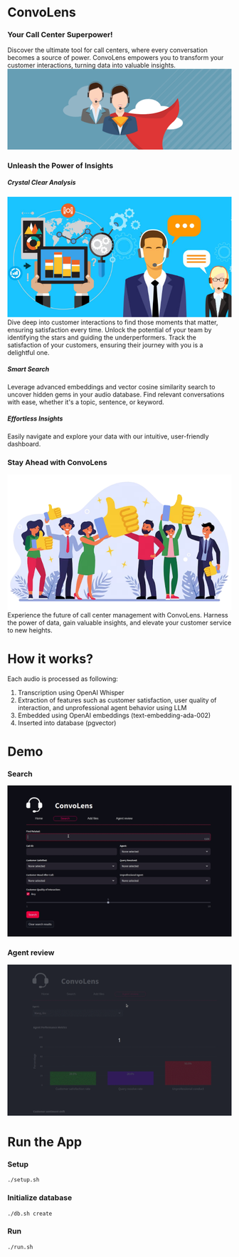 # ConvoLens

### Your Call Center Superpower!
Discover the ultimate tool for call centers, where every conversation becomes a source of power. ConvoLens empowers you to transform your customer interactions, turning data into valuable insights.
<img src="app/ui/superhero_agent.png" alt="color picker" />

### Unleash the Power of Insights

##### Crystal Clear Analysis
<img src="app/ui/analysis.jpg" alt="color picker" />
Dive deep into customer interactions to find those moments that matter, ensuring satisfaction every time. Unlock the potential of your team by identifying the stars and guiding the underperformers. Track the satisfaction of your customers, ensuring their journey with you is a delightful one.

##### Smart Search
Leverage advanced embeddings and vector cosine similarity search to uncover hidden gems in your audio database. Find relevant conversations with ease, whether it's a topic, sentence, or keyword.

##### Effortless Insights
Easily navigate and explore your data with our intuitive, user-friendly dashboard.

### Stay Ahead with ConvoLens
<img src="app/ui/happy_customer.png" alt="color picker" />
Experience the future of call center management with ConvoLens. Harness the power of data, gain valuable insights, and elevate your customer service to new heights.

# How it works?

Each audio is processed as following:
1. Transcription using OpenAI Whisper
2. Extraction of features such as customer satisfaction, user quality of interaction, and unprofessional agent behavior using LLM
3. Embedded using OpenAI embeddings (text-embedding-ada-002)
4. Inserted into database (pgvector)

# Demo

### Search

<img src="app/ui/demo/search_example_1.gif" alt="color picker" />

### Agent review

<img src="app/ui/demo/agent_review.gif" alt="color picker" />


# Run the App

### Setup

```
./setup.sh
```

### Initialize database

```
./db.sh create
```

### Run

```
./run.sh
```
